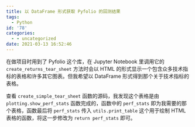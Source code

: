 ```yaml
---
title: 以 DataFrame 形式获取 Pyfolio 的回测结果
tags:
  - Python
id: '78'
categories:
  - - uncategorized
date: 2021-03-13 16:52:46
---
```


在做项目时用到了 Pyfolio 这个库，在 Jupyter Notebook 里调用它的 `create_returns_tear_sheet` 方法时会以 HTML 的形式显示一个包含众多技术指标的表格和许多其它图表。但我希望以 DataFrame 形式得到那个关于技术指标的表格。

查看 `create_simple_tear_sheet` 函数的源码，我发现这个表格是由 `plotting.show_perf_stats` 函数完成的，函数中的 `perf_stats` 即为我需要的那个表格，函数最后将 `perf_stats` 传入 `utils.print_table` 这个用于绘制 HTML 表格的函数，将这一步修改为 `return perf_stats` 即可。
